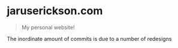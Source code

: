# jaruserickson.com
>My personal website!


The inordinate amount of commits is due to a number of redesigns